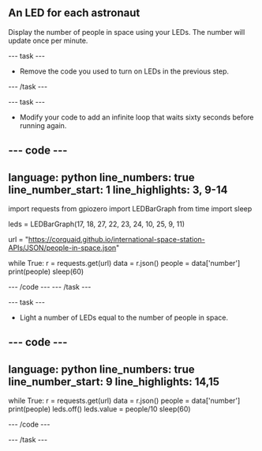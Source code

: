 ## An LED for each astronaut

Display the number of people in space using your LEDs. The number will update once per minute.

--- task ---

+ Remove the code you used to turn on LEDs in the previous step.

--- /task ---

--- task ---
- Modify your code to add an infinite loop that waits sixty seconds before running again. 

--- code ---
---
language: python
line_numbers: true
line_number_start: 1
line_highlights: 3, 9-14
---
import requests
from gpiozero import LEDBarGraph
from time import sleep

leds = LEDBarGraph(17, 18, 27, 22, 23, 24, 10, 25, 9, 11)

url = "https://corquaid.github.io/international-space-station-APIs/JSON/people-in-space.json"

while True:
	r = requests.get(url)
	data = r.json()
	people = data['number']
	print(people)
	sleep(60)

--- /code ---
--- /task ---



--- task ---
- Light a number of LEDs equal to the number of people in space. 

--- code ---
---
language: python
line_numbers: true
line_number_start: 9
line_highlights: 14,15
---
while True:
	r = requests.get(url)
	data = r.json()
	people = data['number']
	print(people)
	leds.off()
	leds.value = people/10
	sleep(60)

--- /code ---

--- /task ---
